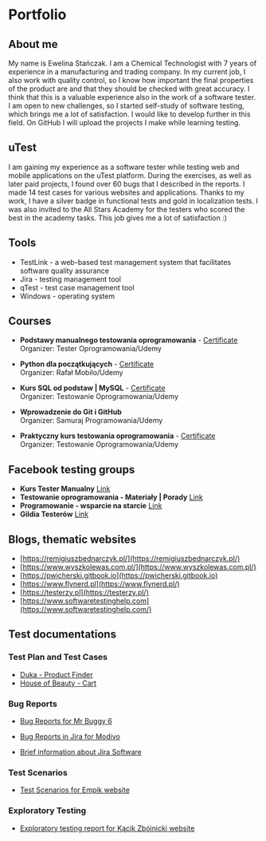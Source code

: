 # Portfolio

## About me
My name is Ewelina Stańczak. I am a Chemical Technologist with 7 years of experience in a manufacturing and trading company. In my current job, I also work with quality control, so I know how important the final properties of the product are and that they should be checked with great accuracy. I think that this is a valuable experience also in the work of a software tester. I am open to new challenges, so I started self-study of software testing, which brings me a lot of satisfaction. I would like to develop further in this field. On GitHub I will upload the projects I make while learning testing.

## uTest
I am gaining my experience as a software tester while testing web and mobile applications on the uTest platform. During the exercises, as well as later paid projects, I found over 60 bugs that I described in the reports. I made 14 test cases for various websites and applications.
Thanks to my work, I have a silver badge in functional tests and gold in localization tests. I was also invited to the All Stars Academy for the testers who scored the best in the academy tasks.
This job gives me a lot of satisfaction :)

## Tools
* TestLink - a web-based test management system that facilitates software quality assurance
* Jira - testing management tool
* qTest - test case management tool
* Windows - operating system

## Courses
* **Podstawy manualnego testowania oprogramowania** - [Certificate](https://www.udemy.com/certificate/UC-2bf27513-8b4c-4888-af01-54cc2ee0033c/)
<br />Organizer: Tester Oprogramowania/Udemy 

* **Python dla początkujących** - [Certificate](https://www.udemy.com/certificate/UC-f0b5fd98-c3ed-44d7-a41d-6516b1fe59a6/)
<br />Organizer: Rafał Mobilo/Udemy

* **Kurs SQL od podstaw | MySQL** - [Certificate](https://www.udemy.com/certificate/UC-77a75614-4a6e-48fb-be58-f87732f1503f/)
<br />Organizer: Testowanie Oprogramowania/Udemy

* **Wprowadzenie do Git i GitHub**
<br />Organizer: Samuraj Programowania/Udemy

* **Praktyczny kurs testowania oprogramowania** - [Certificate](https://www.udemy.com/certificate/UC-9ee0ec7e-5a4c-460d-8ec7-078096061353/)
<br />Organizer: Testowanie Oprogramowania/Udemy

## Facebook testing groups
* **Kurs Tester Manualny** [Link](https://www.facebook.com/groups/246926649684135/)
* **Testowanie oprogramowania - Materiały | Porady** [Link](https://www.facebook.com/groups/testowanie/)
* **Programowanie - wsparcie na starcie** [Link](https://www.facebook.com/groups/157790704649699/)
* **Gildia Testerów** [Link](https://m.facebook.com/381671678851355/)

## Blogs, thematic websites
* [https://remigiuszbednarczyk.pl/](https://remigiuszbednarczyk.pl/)  
* [https://www.wyszkolewas.com.pl/](https://www.wyszkolewas.com.pl/)  
* [https://pwicherski.gitbook.io](https://pwicherski.gitbook.io)  
* [https://www.flynerd.pl](https://www.flynerd.pl/)  
* [https://testerzy.pl](https://testerzy.pl/)
* [https://www.softwaretestinghelp.com](https://www.softwaretestinghelp.com/)

## Test documentations
### Test Plan and Test Cases
* [Duka - Product Finder](https://drive.google.com/file/d/1kDYlIwi2tu2m44wmieAqJSpX1NRgYvRD/view?usp=share_link)
* [House of Beauty - Cart](https://drive.google.com/drive/folders/1h9RhfIVu0S3TVGnXFt0Qd0_fjY4E6y5W?usp=share_link)

### Bug Reports
* [Bug Reports for Mr Buggy 6](https://drive.google.com/drive/folders/1HgwdGQcQh-VbighoJAWIMn_1CX3b19RS?usp=share_link)
* [Bug Reports in Jira for Modivo](https://drive.google.com/file/d/1e9q4DVSzP9NsTWd5sVsdQzsK64JFV29V/view?usp=share_link)

* [Brief information about Jira Software](https://drive.google.com/file/d/1jYpLz2zzHhYp4kKgmwxO9vfAKuOdR_w0/view?usp=share_link)

### Test Scenarios
* [Test Scenarios for Empik website](https://drive.google.com/file/d/1wXWj8oFpBHKNZjpEgcdO6Wk-TDNRZRRU/view?usp=share_link)

### Exploratory Testing
* [Exploratory testing report for Kącik Zbójnicki website](https://drive.google.com/file/d/1T5FxrKeml43Ig_2FsjyZlFcXD3P4UoMb/view?usp=share_link)
